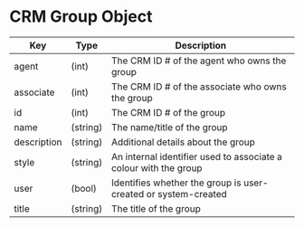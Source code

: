 # CRM Group Object

| Key | Type | Description
| - | - | -
| agent | (int) | The CRM ID # of the agent who owns the group
| associate | (int) | The CRM ID # of the associate who owns the group
| id | (int) | The CRM ID # of the group
| name | (string) | The name/title of the group
| description | (string) | Additional details about the group
| style | (string) | An internal identifier used to associate a colour with the group
| user | (bool) | Identifies whether the group is user-created or system-created
| title | (string) | The title of the group
